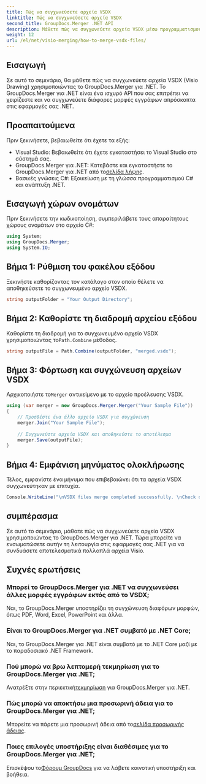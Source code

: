 ```yaml
---
title: Πώς να συγχωνεύσετε αρχεία VSDX
linktitle: Πώς να συγχωνεύσετε αρχεία VSDX
second_title: GroupDocs.Merger .NET API
description: Μάθετε πώς να συγχωνεύετε αρχεία VSDX μέσω προγραμματισμού χρησιμοποιώντας το GroupDocs.Merger για .NET. Αυτό το σεμινάριο παρέχει οδηγίες βήμα προς βήμα με δείγματα κώδικα.
weight: 12
url: /el/net/visio-merging/how-to-merge-vsdx-files/
---
```

## Εισαγωγή
Σε αυτό το σεμινάριο, θα μάθετε πώς να συγχωνεύετε αρχεία VSDX (Visio Drawing) χρησιμοποιώντας το GroupDocs.Merger για .NET. Το GroupDocs.Merger για .NET είναι ένα ισχυρό API που σας επιτρέπει να χειρίζεστε και να συγχωνεύετε διάφορες μορφές εγγράφων απρόσκοπτα στις εφαρμογές σας .NET.
## Προαπαιτούμενα
Πριν ξεκινήσετε, βεβαιωθείτε ότι έχετε τα εξής:
- Visual Studio: Βεβαιωθείτε ότι έχετε εγκαταστήσει το Visual Studio στο σύστημά σας.
-  GroupDocs.Merger για .NET: Κατεβάστε και εγκαταστήστε το GroupDocs.Merger για .NET από το[σελίδα λήψης](https://releases.groupdocs.com/merger/net/).
- Βασικές γνώσεις C#: Εξοικείωση με τη γλώσσα προγραμματισμού C# και ανάπτυξη .NET.

## Εισαγωγή χώρων ονομάτων
Πριν ξεκινήσετε την κωδικοποίηση, συμπεριλάβετε τους απαραίτητους χώρους ονομάτων στο αρχείο C#:
```csharp
using System; 
using GroupDocs.Merger;
using System.IO;
```
## Βήμα 1: Ρύθμιση του φακέλου εξόδου
Ξεκινήστε καθορίζοντας τον κατάλογο στον οποίο θέλετε να αποθηκεύσετε το συγχωνευμένο αρχείο VSDX.
```csharp
string outputFolder = "Your Output Directory";
```
## Βήμα 2: Καθορίστε τη διαδρομή αρχείου εξόδου
 Καθορίστε τη διαδρομή για το συγχωνευμένο αρχείο VSDX χρησιμοποιώντας το`Path.Combine` μέθοδος.
```csharp
string outputFile = Path.Combine(outputFolder, "merged.vsdx");
```
## Βήμα 3: Φόρτωση και συγχώνευση αρχείων VSDX
 Αρχικοποιήστε το`Merger` αντικείμενο με το αρχείο προέλευσης VSDX.
```csharp
using (var merger = new GroupDocs.Merger.Merger("Your Sample File"))
{
    // Προσθέστε ένα άλλο αρχείο VSDX για συγχώνευση
    merger.Join("Your Sample File");
    
    // Συγχωνεύστε αρχεία VSDX και αποθηκεύστε το αποτέλεσμα
    merger.Save(outputFile);
}
```
## Βήμα 4: Εμφάνιση μηνύματος ολοκλήρωσης
Τέλος, εμφανίστε ένα μήνυμα που επιβεβαιώνει ότι τα αρχεία VSDX συγχωνεύτηκαν με επιτυχία.
```csharp
Console.WriteLine("\nVSDX files merge completed successfully. \nCheck output in {0}", outputFolder);
```

## συμπέρασμα
Σε αυτό το σεμινάριο, μάθατε πώς να συγχωνεύετε αρχεία VSDX χρησιμοποιώντας το GroupDocs.Merger για .NET. Τώρα μπορείτε να ενσωματώσετε αυτήν τη λειτουργία στις εφαρμογές σας .NET για να συνδυάσετε αποτελεσματικά πολλαπλά αρχεία Visio.

## Συχνές ερωτήσεις
### Μπορεί το GroupDocs.Merger για .NET να συγχωνεύσει άλλες μορφές εγγράφων εκτός από το VSDX;
Ναι, το GroupDocs.Merger υποστηρίζει τη συγχώνευση διαφόρων μορφών, όπως PDF, Word, Excel, PowerPoint και άλλα.
### Είναι το GroupDocs.Merger για .NET συμβατό με .NET Core;
Ναι, το GroupDocs.Merger για .NET είναι συμβατό με το .NET Core μαζί με το παραδοσιακό .NET Framework.
### Πού μπορώ να βρω λεπτομερή τεκμηρίωση για το GroupDocs.Merger για .NET;
 Ανατρέξτε στην περιεκτική[τεκμηρίωση](https://tutorials.groupdocs.com/merger/net/) για GroupDocs.Merger για .NET.
### Πώς μπορώ να αποκτήσω μια προσωρινή άδεια για το GroupDocs.Merger για .NET;
 Μπορείτε να πάρετε μια προσωρινή άδεια από το[σελίδα προσωρινής άδειας](https://purchase.groupdocs.com/temporary-license/).
### Ποιες επιλογές υποστήριξης είναι διαθέσιμες για το GroupDocs.Merger για .NET;
 Επισκέψου το[Φόρουμ GroupDocs](https://forum.groupdocs.com/c/merger/32) για να λάβετε κοινοτική υποστήριξη και βοήθεια.